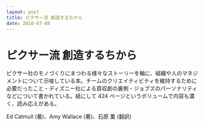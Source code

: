 ```yaml
---
layout: post
title: ピクサー流 創造するちから
date: 2018-07-08
---
```


# ピクサー流 創造するちから

ピクサー社のモノづくりにまつわる様々なストーリーを軸に、組織や人のマネジメントについて示唆している本。チームのクリエイティビティを維持するために必要だったこと・ディズニー社による買収劇の裏側・ジョブズのパーソナリティなどについて書かれている。紙にして 424 ページというボリュームで内容も濃く、読み応えがある。

<affiliate-link
  src="https://images-fe.ssl-images-amazon.com/images/I/51HicxQBZZL.jpg"
  href="https://www.amazon.co.jp/dp/B00OYMOEOS/"
  tag="1000ch-22"
  title="ピクサー流 創造するちから">
  Ed Catmull (著)、Amy Wallace (著)、石原 薫 (翻訳)
</affiliate-link>
